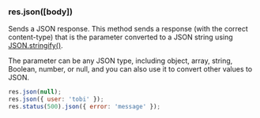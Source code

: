 <h3 id='res.json'>res.json([body])</h3>

Sends a JSON response. This method sends a response (with the correct content-type) that is the parameter converted to a 
JSON string using [JSON.stringify()](https://developer.mozilla.org/en-US/docs/Web/JavaScript/Reference/Global_Objects/JSON/stringify).

The parameter can be any JSON type, including object, array, string, Boolean, number, or null,
and you can also use it to convert other values to JSON.

```js
res.json(null);
res.json({ user: 'tobi' });
res.status(500).json({ error: 'message' });
```
